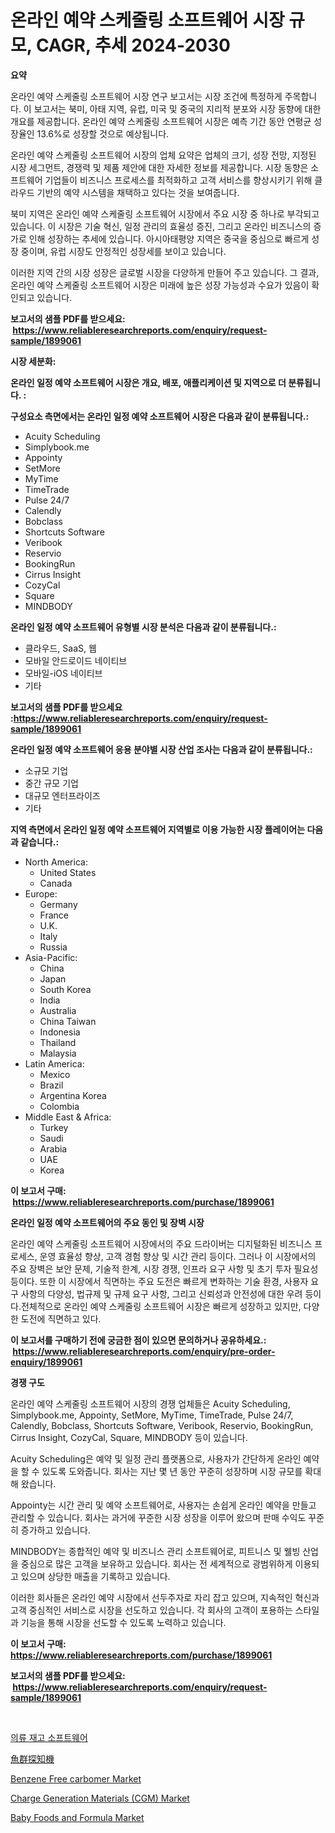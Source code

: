 <p><h1>온라인 예약 스케줄링 소프트웨어 시장 규모, CAGR, 추세 2024-2030</h1></p><p><strong>요약</strong></p>
<p><p>온라인 예약 스케줄링 소프트웨어 시장 연구 보고서는 시장 조건에 특정하게 주목합니다. 이 보고서는 북미, 아태 지역, 유럽, 미국 및 중국의 지리적 분포와 시장 동향에 대한 개요를 제공합니다. 온라인 예약 스케줄링 소프트웨어 시장은 예측 기간 동안 연평균 성장율인 13.6%로 성장할 것으로 예상됩니다.</p><p>온라인 예약 스케줄링 소프트웨어 시장의 업체 요약은 업체의 크기, 성장 전망, 지정된 시장 세그먼트, 경쟁력 및 제품 제안에 대한 자세한 정보를 제공합니다. 시장 동향은 소프트웨어 기업들이 비즈니스 프로세스를 최적화하고 고객 서비스를 향상시키기 위해 클라우드 기반의 예약 시스템을 채택하고 있다는 것을 보여줍니다.</p><p>북미 지역은 온라인 예약 스케줄링 소프트웨어 시장에서 주요 시장 중 하나로 부각되고 있습니다. 이 시장은 기술 혁신, 일정 관리의 효율성 증진, 그리고 온라인 비즈니스의 증가로 인해 성장하는 추세에 있습니다. 아시아태평양 지역은 중국을 중심으로 빠르게 성장 중이며, 유럽 시장도 안정적인 성장세를 보이고 있습니다.</p><p>이러한 지역 간의 시장 성장은 글로벌 시장을 다양하게 만들어 주고 있습니다. 그 결과, 온라인 예약 스케줄링 소프트웨어 시장은 미래에 높은 성장 가능성과 수요가 있음이 확인되고 있습니다.</p></p>
<p><strong>보고서의 샘플 PDF를 받으세요: &nbsp;<a href="https://www.reliableresearchreports.com/enquiry/request-sample/1899061">https://www.reliableresearchreports.com/enquiry/request-sample/1899061</a></strong></p>
<p><strong>시장 세분화:</strong></p>
<p><strong> 온라인 일정 예약 소프트웨어 시장은 개요, 배포, 애플리케이션 및 지역으로 더 분류됩니다. :</strong></p>
<p><strong>구성요소 측면에서는 온라인 일정 예약 소프트웨어 시장은 다음과 같이 분류됩니다.:</strong></p>
<p><ul><li>Acuity Scheduling</li><li>Simplybook.me</li><li>Appointy</li><li>SetMore</li><li>MyTime</li><li>TimeTrade</li><li>Pulse 24/7</li><li>Calendly</li><li>Bobclass</li><li>Shortcuts Software</li><li>Veribook</li><li>Reservio</li><li>BookingRun</li><li>Cirrus Insight</li><li>CozyCal</li><li>Square</li><li>MINDBODY</li></ul></p>
<p><strong> 온라인 일정 예약 소프트웨어 유형별 시장 분석은 다음과 같이 분류됩니다.:</strong></p>
<p><ul><li>클라우드, SaaS, 웹</li><li>모바일 안드로이드 네이티브</li><li>모바일-iOS 네이티브</li><li>기타</li></ul></p>
<p><strong>보고서의 샘플 PDF를 받으세요 :<a href="https://www.reliableresearchreports.com/enquiry/request-sample/1899061">https://www.reliableresearchreports.com/enquiry/request-sample/1899061</a></strong></p>
<p><strong> 온라인 일정 예약 소프트웨어 응용 분야별 시장 산업 조사는 다음과 같이 분류됩니다.:</strong></p>
<p><ul><li>소규모 기업</li><li>중간 규모 기업</li><li>대규모 엔터프라이즈</li><li>기타</li></ul></p>
<p><strong>지역 측면에서 온라인 일정 예약 소프트웨어 지역별로 이용 가능한 시장 플레이어는 다음과 같습니다.:</strong></p>
<p><ul>
    <li>
        North America:
        <ul>
            <li>United States</li>
            <li>Canada</li>
        </ul>
    </li>
    <li>
        Europe:
        <ul>
            <li>Germany</li>
            <li>France</li>
            <li>U.K.</li>
            <li>Italy</li>
            <li>Russia</li>
        </ul>
    </li>
    <li>
        Asia-Pacific:
        <ul>
            <li>China</li>
            <li>Japan</li>
            <li>South Korea</li>
            <li>India</li>
            <li>Australia</li>
            <li>China Taiwan</li>
            <li>Indonesia</li>
            <li>Thailand</li>
            <li>Malaysia</li>
        </ul>
    </li>
    <li>
        Latin America:
        <ul>
            <li>Mexico</li>
            <li>Brazil</li>
            <li>Argentina Korea</li>
            <li>Colombia</li>
        </ul>
    </li>
    <li>
        Middle East & Africa:
        <ul>
            <li>Turkey</li>
            <li>Saudi</li>
            <li>Arabia</li>
            <li>UAE</li>
            <li>Korea</li>
        </ul>
    </li>
    </ul></p>
<p><strong>이 보고서 구매: &nbsp;<a href="https://www.reliableresearchreports.com/purchase/1899061">https://www.reliableresearchreports.com/purchase/1899061</a></strong></p>
<p><strong>온라인 일정 예약 소프트웨어의 주요 동인 및 장벽 시장</strong></p>
<p><p>온라인 예약 스케줄링 소프트웨어 시장에서의 주요 드라이버는 디지털화된 비즈니스 프로세스, 운영 효율성 향상, 고객 경험 향상 및 시간 관리 등이다. 그러나 이 시장에서의 주요 장벽은 보안 문제, 기술적 한계, 시장 경쟁, 인프라 요구 사항 및 초기 투자 필요성 등이다. 또한 이 시장에서 직면하는 주요 도전은 빠르게 변화하는 기술 환경, 사용자 요구 사항의 다양성, 법규제 및 규제 요구 사항, 그리고 신뢰성과 안전성에 대한 우려 등이다.전체적으로 온라인 예약 스케줄링 소프트웨어 시장은 빠르게 성장하고 있지만, 다양한 도전에 직면하고 있다.</p></p>
<p><strong>이 보고서를 구매하기 전에 궁금한 점이 있으면 문의하거나 공유하세요.: &nbsp;<a href="https://www.reliableresearchreports.com/enquiry/pre-order-enquiry/1899061">https://www.reliableresearchreports.com/enquiry/pre-order-enquiry/1899061</a></strong></p>
<p><strong>경쟁 구도</strong></p>
<p><p>온라인 예약 스케줄링 소프트웨어 시장의 경쟁 업체들은 Acuity Scheduling, Simplybook.me, Appointy, SetMore, MyTime, TimeTrade, Pulse 24/7, Calendly, Bobclass, Shortcuts Software, Veribook, Reservio, BookingRun, Cirrus Insight, CozyCal, Square, MINDBODY 등이 있습니다. </p><p>Acuity Scheduling은 예약 및 일정 관리 플랫폼으로, 사용자가 간단하게 온라인 예약을 할 수 있도록 도와줍니다. 회사는 지난 몇 년 동안 꾸준히 성장하며 시장 규모를 확대해 왔습니다. </p><p>Appointy는 시간 관리 및 예약 소프트웨어로, 사용자는 손쉽게 온라인 예약을 만들고 관리할 수 있습니다. 회사는 과거에 꾸준한 시장 성장을 이루어 왔으며 판매 수익도 꾸준히 증가하고 있습니다. </p><p>MINDBODY는 종합적인 예약 및 비즈니스 관리 소프트웨어로, 피트니스 및 웰빙 산업을 중심으로 많은 고객을 보유하고 있습니다. 회사는 전 세계적으로 광범위하게 이용되고 있으며 상당한 매출을 기록하고 있습니다. </p><p>이러한 회사들은 온라인 예약 시장에서 선두주자로 자리 잡고 있으며, 지속적인 혁신과 고객 중심적인 서비스로 시장을 선도하고 있습니다. 각 회사의 고객이 포용하는 스타일과 기능을 통해 시장을 선도할 수 있도록 노력하고 있습니다.</p></p>
<p><strong>이 보고서 구매: &nbsp; <a href="https://www.reliableresearchreports.com/purchase/1899061">https://www.reliableresearchreports.com/purchase/1899061</a></strong></p>
<p><strong>보고서의 샘플 PDF를 받으세요: &nbsp;<a href="https://www.reliableresearchreports.com/enquiry/request-sample/1899061">https://www.reliableresearchreports.com/enquiry/request-sample/1899061</a></strong><strong></strong></p>
<p>&nbsp;</p>
<p><p><a href="https://github.com/vsr06p4p49/Market-Research-Report-List-1/blob/main/46098551509.md">의류 재고 소프트웨어</a></p><p><a href="https://github.com/cbigkbh02719/Market-Research-Report-List-1/blob/main/95644111847.md">魚群探知機</a></p><p><a href="https://github.com/provorikovar/Market-Research-Report-List-3/blob/main/benzene-free-carbomer-market.md">Benzene Free carbomer Market</a></p><p><a href="https://issuu.com/reportprime-2/docs/charge-generation-materials-cgm-market-size-2030.p">Charge Generation Materials (CGM) Market</a></p><p><a href="https://view.publitas.com/reportprime-1/baby-foods-and-formula-market-size-growing-and-forecasted-for-period-from-2024-2031-and-provides-complete-market-analysis-of-this-market/">Baby Foods and Formula Market</a></p></p>